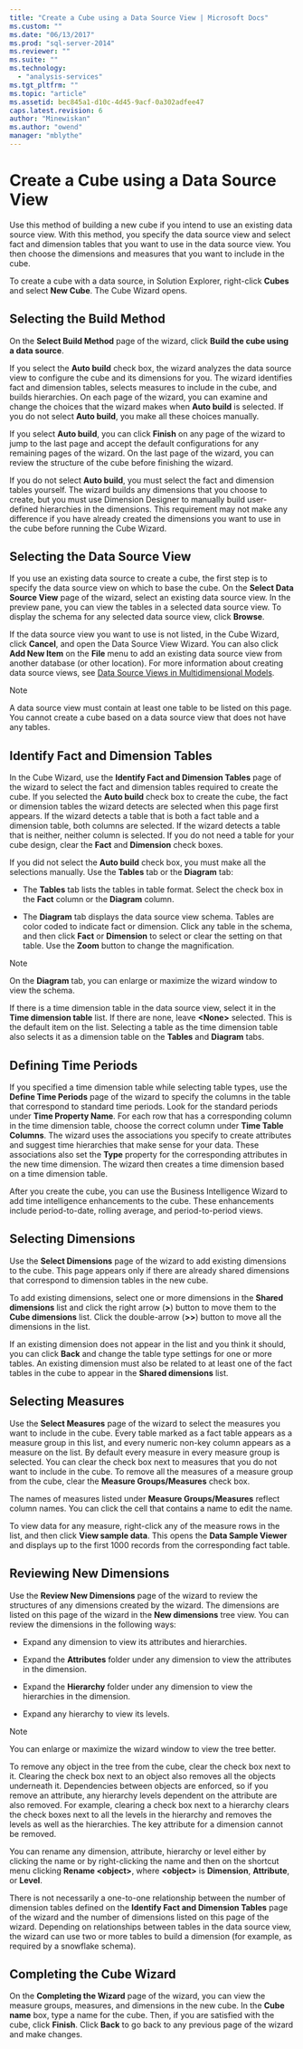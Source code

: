 ```yaml
---
title: "Create a Cube using a Data Source View | Microsoft Docs"
ms.custom: ""
ms.date: "06/13/2017"
ms.prod: "sql-server-2014"
ms.reviewer: ""
ms.suite: ""
ms.technology: 
  - "analysis-services"
ms.tgt_pltfrm: ""
ms.topic: "article"
ms.assetid: bec845a1-d10c-4d45-9acf-0a302adfee47
caps.latest.revision: 6
author: "Minewiskan"
ms.author: "owend"
manager: "mblythe"
---
```

# Create a Cube using a Data Source View
  Use this method of building a new cube if you intend to use an existing data source view. With this method, you specify the data source view and select fact and dimension tables that you want to use in the data source view. You then choose the dimensions and measures that you want to include in the cube.  
  
 To create a cube with a data source, in Solution Explorer, right-click **Cubes** and select **New Cube**. The Cube Wizard opens.  
  
## Selecting the Build Method  
 On the **Select Build Method** page of the wizard, click **Build the cube using a data source**.  
  
 If you select the **Auto build** check box, the wizard analyzes the data source view to configure the cube and its dimensions for you. The wizard identifies fact and dimension tables, selects measures to include in the cube, and builds hierarchies. On each page of the wizard, you can examine and change the choices that the wizard makes when **Auto build** is selected. If you do not select **Auto build**, you make all these choices manually.  
  
 If you select **Auto build**, you can click **Finish** on any page of the wizard to jump to the last page and accept the default configurations for any remaining pages of the wizard. On the last page of the wizard, you can review the structure of the cube before finishing the wizard.  
  
 If you do not select **Auto build**, you must select the fact and dimension tables yourself. The wizard builds any dimensions that you choose to create, but you must use Dimension Designer to manually build user-defined hierarchies in the dimensions. This requirement may not make any difference if you have already created the dimensions you want to use in the cube before running the Cube Wizard.  
  
## Selecting the Data Source View  
 If you use an existing data source to create a cube, the first step is to specify the data source view on which to base the cube. On the **Select Data Source View** page of the wizard, select an existing data source view. In the preview pane, you can view the tables in a selected data source view. To display the schema for any selected data source view, click **Browse**.  
  
 If the data source view you want to use is not listed, in the Cube Wizard, click **Cancel**, and open the Data Source View Wizard. You can also click **Add New Item** on the **File** menu to add an existing data source view from another database (or other location). For more information about creating data source views, see [Data Source Views in Multidimensional Models](data-source-views-in-multidimensional-models.md).  
  
> [!NOTE]  
>  A data source view must contain at least one table to be listed on this page. You cannot create a cube based on a data source view that does not have any tables.  
  
## Identify Fact and Dimension Tables  
 In the Cube Wizard, use the **Identify Fact and Dimension Tables** page of the wizard to select the fact and dimension tables required to create the cube. If you selected the **Auto build** check box to create the cube, the fact or dimension tables the wizard detects are selected when this page first appears. If the wizard detects a table that is both a fact table and a dimension table, both columns are selected. If the wizard detects a table that is neither, neither column is selected. If you do not need a table for your cube design, clear the **Fact** and **Dimension** check boxes.  
  
 If you did not select the **Auto build** check box, you must make all the selections manually. Use the **Tables** tab or the **Diagram** tab:  
  
-   The **Tables** tab lists the tables in table format. Select the check box in the **Fact** column or the **Diagram** column.  
  
-   The **Diagram** tab displays the data source view schema. Tables are color coded to indicate fact or dimension. Click any table in the schema, and then click **Fact** or **Dimension** to select or clear the setting on that table. Use the **Zoom** button to change the magnification.  
  
> [!NOTE]  
>  On the **Diagram** tab, you can enlarge or maximize the wizard window to view the schema.  
  
 If there is a time dimension table in the data source view, select it in the **Time dimension table** list. If there are none, leave **\<None>** selected. This is the default item on the list. Selecting a table as the time dimension table also selects it as a dimension table on the **Tables** and **Diagram** tabs.  
  
## Defining Time Periods  
 If you specified a time dimension table while selecting table types, use the **Define Time Periods** page of the wizard to specify the columns in the table that correspond to standard time periods. Look for the standard periods under **Time Property Name**. For each row that has a corresponding column in the time dimension table, choose the correct column under **Time Table Columns**. The wizard uses the associations you specify to create attributes and suggest time hierarchies that make sense for your data. These associations also set the **Type** property for the corresponding attributes in the new time dimension. The wizard then creates a time dimension based on a time dimension table.  
  
 After you create the cube, you can use the Business Intelligence Wizard to add time intelligence enhancements to the cube. These enhancements include period-to-date, rolling average, and period-to-period views.  
  
## Selecting Dimensions  
 Use the **Select Dimensions** page of the wizard to add existing dimensions to the cube. This page appears only if there are already shared dimensions that correspond to dimension tables in the new cube.  
  
 To add existing dimensions, select one or more dimensions in the **Shared dimensions** list and click the right arrow (**>**) button to move them to the **Cube dimensions** list. Click the double-arrow (**>>**) button to move all the dimensions in the list.  
  
 If an existing dimension does not appear in the list and you think it should, you can click **Back** and change the table type settings for one or more tables. An existing dimension must also be related to at least one of the fact tables in the cube to appear in the **Shared dimensions** list.  
  
## Selecting Measures  
 Use the **Select Measures** page of the wizard to select the measures you want to include in the cube. Every table marked as a fact table appears as a measure group in this list, and every numeric non-key column appears as a measure on the list. By default every measure in every measure group is selected. You can clear the check box next to measures that you do not want to include in the cube. To remove all the measures of a measure group from the cube, clear the **Measure Groups/Measures** check box.  
  
 The names of measures listed under **Measure Groups/Measures** reflect column names. You can click the cell that contains a name to edit the name.  
  
 To view data for any measure, right-click any of the measure rows in the list, and then click **View sample data**. This opens the **Data Sample Viewer** and displays up to the first 1000 records from the corresponding fact table.  
  
## Reviewing New Dimensions  
 Use the **Review New Dimensions** page of the wizard to review the structures of any dimensions created by the wizard. The dimensions are listed on this page of the wizard in the **New dimensions** tree view. You can review the dimensions in the following ways:  
  
-   Expand any dimension to view its attributes and hierarchies.  
  
-   Expand the **Attributes** folder under any dimension to view the attributes in the dimension.  
  
-   Expand the **Hierarchy** folder under any dimension to view the hierarchies in the dimension.  
  
-   Expand any hierarchy to view its levels.  
  
> [!NOTE]  
>  You can enlarge or maximize the wizard window to view the tree better.  
  
 To remove any object in the tree from the cube, clear the check box next to it. Clearing the check box next to an object also removes all the objects underneath it. Dependencies between objects are enforced, so if you remove an attribute, any hierarchy levels dependent on the attribute are also removed. For example, clearing a check box next to a hierarchy clears the check boxes next to all the levels in the hierarchy and removes the levels as well as the hierarchies. The key attribute for a dimension cannot be removed.  
  
 You can rename any dimension, attribute, hierarchy or level either by clicking the name or by right-clicking the name and then on the shortcut menu clicking **Rename \<object>**, where **\<object>** is **Dimension**, **Attribute**, or **Level**.  
  
 There is not necessarily a one-to-one relationship between the number of dimension tables defined on the **Identify Fact and Dimension Tables** page of the wizard and the number of dimensions listed on this page of the wizard. Depending on relationships between tables in the data source view, the wizard can use two or more tables to build a dimension (for example, as required by a snowflake schema).  
  
## Completing the Cube Wizard  
 On the **Completing the Wizard** page of the wizard, you can view the measure groups, measures, and dimensions in the new cube. In the **Cube name** box, type a name for the cube. Then, if you are satisfied with the cube, click **Finish**. Click **Back** to go back to any previous page of the wizard and make changes.  
  
  